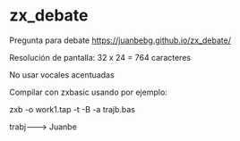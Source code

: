 # zx_debate

Pregunta para debate https://juanbebg.github.io/zx_debate/

Resolución de pantalla: 32 x 24 = 764 caracteres

No usar vocales acentuadas

Compilar con zxbasic usando por ejemplo:

zxb -o work1.tap -t -B -a trajb.bas

trabj---> Juanbe
